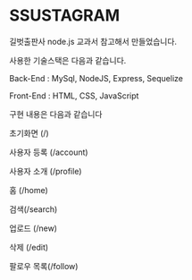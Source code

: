 # SSUSTAGRAM
길벗출판사 node.js 교과서 참고해서 만들었습니다.

사용한 기술스택은 다음과 같습니다.

Back-End : MySql, NodeJS, Express, Sequelize

Front-End : HTML, CSS, JavaScript


구현 내용은 다음과 같습니다

초기화면 (/) 

사용자 등록 (/account) 

사용자 소개 (/profile) 

홈 (/home) 

검색(/search)

업로드 (/new) 

삭제 (/edit)  

팔로우 목록(/follow)
